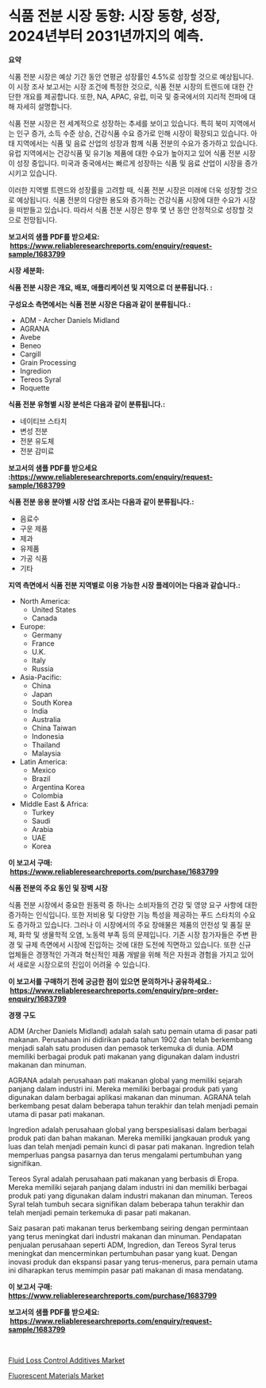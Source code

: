 <p><h1>식품 전분 시장 동향: 시장 동향, 성장, 2024년부터 2031년까지의 예측.</h1></p><p><strong>요약</strong></p>
<p><p>식품 전분 시장은 예상 기간 동안 연평균 성장률인 4.5%로 성장할 것으로 예상됩니다. 이 시장 조사 보고서는 시장 조건에 특정한 것으로, 식품 전분 시장의 트렌드에 대한 간단한 개요를 제공합니다. 또한, NA, APAC, 유럽, 미국 및 중국에서의 지리적 전파에 대해 자세히 설명합니다.</p><p>식품 전분 시장은 전 세계적으로 성장하는 추세를 보이고 있습니다. 특히 북미 지역에서는 인구 증가, 소득 수준 상승, 건강식품 수요 증가로 인해 시장이 확장되고 있습니다. 아태 지역에서는 식품 및 음료 산업의 성장과 함께 식품 전분의 수요가 증가하고 있습니다. 유럽 지역에서는 건강식품 및 유기농 제품에 대한 수요가 높아지고 있어 식품 전분 시장이 성장 중입니다. 미국과 중국에서는 빠르게 성장하는 식품 및 음료 산업이 시장을 증가시키고 있습니다.</p><p>이러한 지역별 트렌드와 성장률을 고려할 때, 식품 전분 시장은 미래에 더욱 성장할 것으로 예상됩니다. 식품 전분의 다양한 용도와 증가하는 건강식품 시장에 대한 수요가 시장을 떠받들고 있습니다. 따라서 식품 전분 시장은 향후 몇 년 동안 안정적으로 성장할 것으로 전망됩니다.</p></p>
<p><strong>보고서의 샘플 PDF를 받으세요: &nbsp;<a href="https://www.reliableresearchreports.com/enquiry/request-sample/1683799">https://www.reliableresearchreports.com/enquiry/request-sample/1683799</a></strong></p>
<p><strong>시장 세분화:</strong></p>
<p><strong> 식품 전분 시장은 개요, 배포, 애플리케이션 및 지역으로 더 분류됩니다. :</strong></p>
<p><strong>구성요소 측면에서는 식품 전분 시장은 다음과 같이 분류됩니다.:</strong></p>
<p><ul><li>ADM - Archer Daniels Midland</li><li>AGRANA</li><li>Avebe</li><li>Beneo</li><li>Cargill</li><li>Grain Processing</li><li>Ingredion</li><li>Tereos Syral</li><li>Roquette</li></ul></p>
<p><strong> 식품 전분 유형별 시장 분석은 다음과 같이 분류됩니다.:</strong></p>
<p><ul><li>네이티브 스타치</li><li>변성 전분</li><li>전분 유도체</li><li>전분 감미료</li></ul></p>
<p><strong>보고서의 샘플 PDF를 받으세요 :<a href="https://www.reliableresearchreports.com/enquiry/request-sample/1683799">https://www.reliableresearchreports.com/enquiry/request-sample/1683799</a></strong></p>
<p><strong> 식품 전분 응용 분야별 시장 산업 조사는 다음과 같이 분류됩니다.:</strong></p>
<p><ul><li>음료수</li><li>구운 제품</li><li>제과</li><li>유제품</li><li>가공 식품</li><li>기타</li></ul></p>
<p><strong>지역 측면에서 식품 전분 지역별로 이용 가능한 시장 플레이어는 다음과 같습니다.:</strong></p>
<p><ul>
    <li>
        North America:
        <ul>
            <li>United States</li>
            <li>Canada</li>
        </ul>
    </li>
    <li>
        Europe:
        <ul>
            <li>Germany</li>
            <li>France</li>
            <li>U.K.</li>
            <li>Italy</li>
            <li>Russia</li>
        </ul>
    </li>
    <li>
        Asia-Pacific:
        <ul>
            <li>China</li>
            <li>Japan</li>
            <li>South Korea</li>
            <li>India</li>
            <li>Australia</li>
            <li>China Taiwan</li>
            <li>Indonesia</li>
            <li>Thailand</li>
            <li>Malaysia</li>
        </ul>
    </li>
    <li>
        Latin America:
        <ul>
            <li>Mexico</li>
            <li>Brazil</li>
            <li>Argentina Korea</li>
            <li>Colombia</li>
        </ul>
    </li>
    <li>
        Middle East & Africa:
        <ul>
            <li>Turkey</li>
            <li>Saudi</li>
            <li>Arabia</li>
            <li>UAE</li>
            <li>Korea</li>
        </ul>
    </li>
    </ul></p>
<p><strong>이 보고서 구매: &nbsp;<a href="https://www.reliableresearchreports.com/purchase/1683799">https://www.reliableresearchreports.com/purchase/1683799</a></strong></p>
<p><strong>식품 전분의 주요 동인 및 장벽 시장</strong></p>
<p><p>식품 전분 시장에서 중요한 원동력 중 하나는 소비자들의 건강 및 영양 요구 사항에 대한 증가하는 인식입니다. 또한 저비용 및 다양한 기능 특성을 제공하는 푸드 스타치의 수요도 증가하고 있습니다. 그러나 이 시장에서의 주요 장애물은 제품의 안전성 및 품질 문제, 화학 및 생물학적 오염, 노동력 부족 등의 문제입니다. 기존 시장 참가자들은 주변 환경 및 규제 측면에서 시장에 진입하는 것에 대한 도전에 직면하고 있습니다. 또한 신규 업체들은 경쟁적인 가격과 혁신적인 제품 개발을 위해 적은 자원과 경험을 가지고 있어서 새로운 시장으로의 진입이 어려울 수 있습니다.</p></p>
<p><strong>이 보고서를 구매하기 전에 궁금한 점이 있으면 문의하거나 공유하세요.: &nbsp;<a href="https://www.reliableresearchreports.com/enquiry/pre-order-enquiry/1683799">https://www.reliableresearchreports.com/enquiry/pre-order-enquiry/1683799</a></strong></p>
<p><strong>경쟁 구도</strong></p>
<p><p>ADM (Archer Daniels Midland) adalah salah satu pemain utama di pasar pati makanan. Perusahaan ini didirikan pada tahun 1902 dan telah berkembang menjadi salah satu produsen dan pemasok terkemuka di dunia. ADM memiliki berbagai produk pati makanan yang digunakan dalam industri makanan dan minuman.</p><p>AGRANA adalah perusahaan pati makanan global yang memiliki sejarah panjang dalam industri ini. Mereka memiliki berbagai produk pati yang digunakan dalam berbagai aplikasi makanan dan minuman. AGRANA telah berkembang pesat dalam beberapa tahun terakhir dan telah menjadi pemain utama di pasar pati makanan.</p><p>Ingredion adalah perusahaan global yang berspesialisasi dalam berbagai produk pati dan bahan makanan. Mereka memiliki jangkauan produk yang luas dan telah menjadi pemain kunci di pasar pati makanan. Ingredion telah memperluas pangsa pasarnya dan terus mengalami pertumbuhan yang signifikan.</p><p>Tereos Syral adalah perusahaan pati makanan yang berbasis di Eropa. Mereka memiliki sejarah panjang dalam industri ini dan memiliki berbagai produk pati yang digunakan dalam industri makanan dan minuman. Tereos Syral telah tumbuh secara signifikan dalam beberapa tahun terakhir dan telah menjadi pemain terkemuka di pasar pati makanan.</p><p>Saiz pasaran pati makanan terus berkembang seiring dengan permintaan yang terus meningkat dari industri makanan dan minuman. Pendapatan penjualan perusahaan seperti ADM, Ingredion, dan Tereos Syral terus meningkat dan mencerminkan pertumbuhan pasar yang kuat. Dengan inovasi produk dan ekspansi pasar yang terus-menerus, para pemain utama ini diharapkan terus memimpin pasar pati makanan di masa mendatang.</p></p>
<p><strong>이 보고서 구매: &nbsp; <a href="https://www.reliableresearchreports.com/purchase/1683799">https://www.reliableresearchreports.com/purchase/1683799</a></strong></p>
<p><strong>보고서의 샘플 PDF를 받으세요: &nbsp;<a href="https://www.reliableresearchreports.com/enquiry/request-sample/1683799">https://www.reliableresearchreports.com/enquiry/request-sample/1683799</a></strong><strong></strong></p>
<p>&nbsp;</p>
<p><p><a href="https://skillful-vermicelli-b89.notion.site/Fluid-Loss-Control-Additives-Market-Furnish-Information-about-Market-Size-Market-Share-Market-Dyna-6a81698802b949ff872b94a5b582870f">Fluid Loss Control Additives Market</a></p><p><a href="https://simplistic-meeting-7ee.notion.site/Fluorescent-Materials-Market-Size-and-Examines-its-Market-Scope-with-a-Primary-Focus-on-Growth-Opp-0344380cf73246f4a6b98d28d0cd1f57">Fluorescent Materials Market</a></p></p>